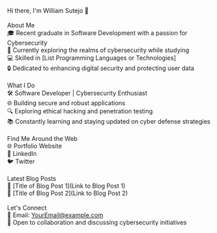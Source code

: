Hi there, I'm William Sutejo 👋
<br>
<br>About Me
<br>🎓 Recent graduate in Software Development with a passion for Cybersecurity
<br>🔭 Currently exploring the realms of cybersecurity while studying
<br>💻 Skilled in [List Programming Languages or Technologies]
<br>🔒 Dedicated to enhancing digital security and protecting user data
<br>
<br>What I Do
<br>🛠️ Software Developer | Cybersecurity Enthusiast
<br>🌐 Building secure and robust applications
<br>🔍 Exploring ethical hacking and penetration testing
<br>📚 Constantly learning and staying updated on cyber defense strategies
<br>
<br>Find Me Around the Web
<br>🌐 Portfolio Website
<br>📝 LinkedIn
<br>🐦 Twitter
<br>
<br>Latest Blog Posts
<br>📕 [Title of Blog Post 1](Link to Blog Post 1)
<br>📗 [Title of Blog Post 2](Link to Blog Post 2)
<br>
<br>Let's Connect
<br>📧 Email: YourEmail@example.com
<br>💬 Open to collaboration and discussing cybersecurity initiatives
